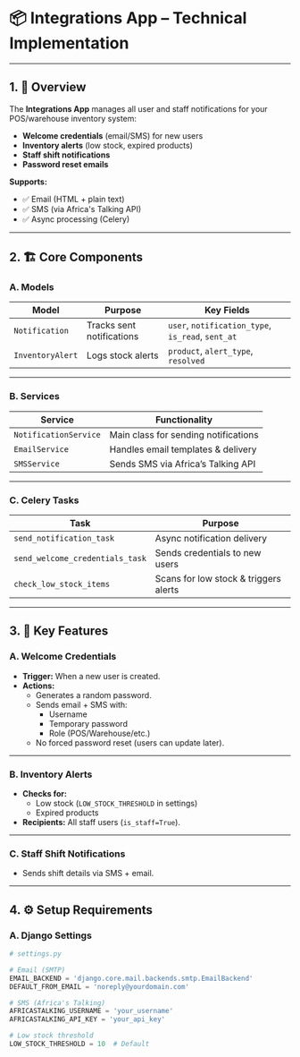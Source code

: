 # 📦 Integrations App – Technical Implementation

---

## 1. 📝 Overview

The **Integrations App** manages all user and staff notifications for your POS/warehouse inventory system:

- **Welcome credentials** (email/SMS) for new users
- **Inventory alerts** (low stock, expired products)
- **Staff shift notifications**
- **Password reset emails**

**Supports:**
- ✅ Email (HTML + plain text)
- ✅ SMS (via Africa's Talking API)
- ✅ Async processing (Celery)

---

## 2. 🏗️ Core Components

### A. **Models**

| Model            | Purpose                    | Key Fields                                 |
|------------------|---------------------------|--------------------------------------------|
| `Notification`   | Tracks sent notifications | `user`, `notification_type`, `is_read`, `sent_at` |
| `InventoryAlert` | Logs stock alerts         | `product`, `alert_type`, `resolved`        |

---

### B. **Services**

| Service              | Functionality                              |
|----------------------|--------------------------------------------|
| `NotificationService`| Main class for sending notifications       |
| `EmailService`       | Handles email templates & delivery         |
| `SMSService`         | Sends SMS via Africa’s Talking API         |

---

### C. **Celery Tasks**

| Task                          | Purpose                                 |
|-------------------------------|-----------------------------------------|
| `send_notification_task`      | Async notification delivery             |
| `send_welcome_credentials_task` | Sends credentials to new users        |
| `check_low_stock_items`       | Scans for low stock & triggers alerts   |

---

## 3. 🌟 Key Features

### A. **Welcome Credentials**

- **Trigger:** When a new user is created.
- **Actions:**
  - Generates a random password.
  - Sends email + SMS with:
    - Username
    - Temporary password
    - Role (POS/Warehouse/etc.)
  - No forced password reset (users can update later).

---

### B. **Inventory Alerts**

- **Checks for:**
  - Low stock (`LOW_STOCK_THRESHOLD` in settings)
  - Expired products
- **Recipients:** All staff users (`is_staff=True`).

---

### C. **Staff Shift Notifications**

- Sends shift details via SMS + email.

---

## 4. ⚙️ Setup Requirements

### A. **Django Settings**

```python
# settings.py

# Email (SMTP)
EMAIL_BACKEND = 'django.core.mail.backends.smtp.EmailBackend'
DEFAULT_FROM_EMAIL = 'noreply@yourdomain.com'

# SMS (Africa's Talking)
AFRICASTALKING_USERNAME = 'your_username'
AFRICASTALKING_API_KEY = 'your_api_key'

# Low stock threshold
LOW_STOCK_THRESHOLD = 10  # Default